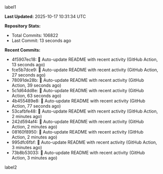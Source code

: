 
label1 
<!-- ACTIVITY_START -->
**Last Updated:** 2025-10-17 10:31:34 UTC

**Repository Stats:**
- Total Commits: 106822
- Last Commit: 13 seconds ago

**Recent Commits:**
- 4f5907ec18: 🤖 Auto-update README with recent activity (GitHub Action, 13 seconds ago)
- fce5b7dce9: 🤖 Auto-update README with recent activity (GitHub Action, 27 seconds ago)
- 78091de28b: 🤖 Auto-update README with recent activity (GitHub Action, 39 seconds ago)
- 5c1d64dd8e: 🤖 Auto-update README with recent activity (GitHub Action, 63 seconds ago)
- 4b455489e8: 🤖 Auto-update README with recent activity (GitHub Action, 77 seconds ago)
- 53cafbfe48: 🤖 Auto-update README with recent activity (GitHub Action, 2 minutes ago)
- 242d594af4: 🤖 Auto-update README with recent activity (GitHub Action, 2 minutes ago)
- 08160f8950: 🤖 Auto-update README with recent activity (GitHub Action, 2 minutes ago)
- 995dfc6fbf: 🤖 Auto-update README with recent activity (GitHub Action, 3 minutes ago)
- 73b8b53033: 🤖 Auto-update README with recent activity (GitHub Action, 3 minutes ago)
<!-- ACTIVITY_END -->

label2
